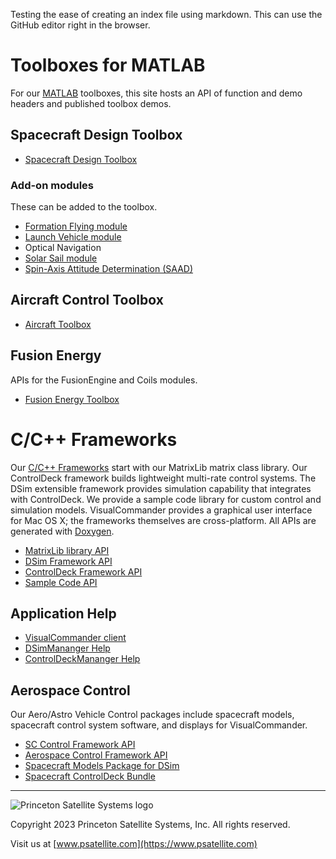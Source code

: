 Testing the ease of creating an index file using markdown. This can use the GitHub editor right in the browser.

# Toolboxes for MATLAB

For our [MATLAB](https://www.mathworks.com/products/matlab.html) toolboxes, this site hosts an API of function and demo headers and published toolbox demos.

## Spacecraft Design Toolbox

* [Spacecraft Design Toolbox](../SCTPro/index.html)

### Add-on modules
These can be added to the toolbox.
* [Formation Flying module](../FormationFlying/)
* [Launch Vehicle module](../LaunchVehicle/)
* Optical Navigation
* [Solar Sail module](../SolarSail)
* [Spin-Axis Attitude Determination (SAAD)](../SAAD/)

## Aircraft Control Toolbox

* [Aircraft Toolbox](../ACTPro/)

## Fusion Energy
APIs for the FusionEngine and Coils modules.

* [Fusion Energy Toolbox](../FusionEnergy/FusionModules)

# C/C++ Frameworks

Our [C/C++ Frameworks](https://www.psatellite.com/products/simulation-framework/) start with our MatrixLib matrix class library. Our ControlDeck framework builds lightweight multi-rate control systems. The DSim extensible framework provides simulation capability that integrates with ControlDeck. We provide a sample code library for custom control and simulation models. VisualCommander provides a graphical user interface for Mac OS X; the frameworks themselves are cross-platform. All APIs are generated with [Doxygen](https://www.doxygen.nl/).

* [MatrixLib library API](../SimulationFramework/matrixlib/index.html)
* [DSim Framework API](../SimulationFramework/DSim/index.html)
* [ControlDeck Framework API](../SimulationFramework/ControlDeck/index.html)
* [Sample Code API](../SimulationFramework/ExampleCode/index.html)

## Application Help

* [VisualCommander client](../SimulationFramework/VCHelp)
* [DSimMananger Help](../SimulationFramework/DSimManangerHelp/)
* [ControlDeckMananger Help](../SimulationFramework/ControlDeckManangerHelp/)

## Aerospace Control

Our Aero/Astro Vehicle Control packages include spacecraft models, spacecraft control system software, and displays for VisualCommander.

* [SC Control Framework API](../SimulationFramework/sccontrol)
* [Aerospace Control Framework API](../SimulationFramework/aero)
* [Spacecraft Models Package for DSim](../SimulationFramework/SpacecraftModels/)
* [Spacecraft ControlDeck Bundle](../SimulationFramework/SpacecraftFSW/)

---

![Princeton Satellite Systems logo](https://www.psatellite.com/wp-content/uploads/2022/08/PSSLogo.jpg)

Copyright 2023 Princeton Satellite Systems, Inc. All rights reserved.

Visit us at [www.psatellite.com](https://www.psatellite.com)
